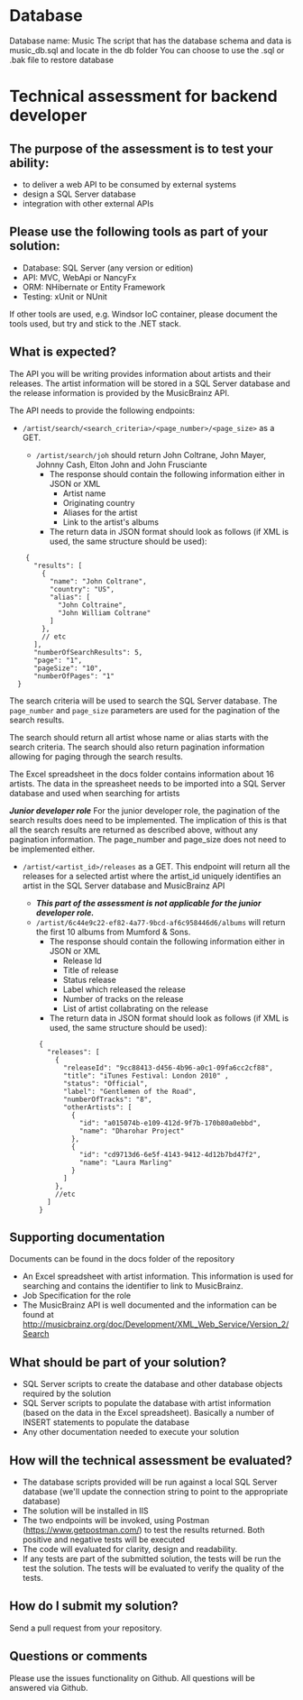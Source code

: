 

# Database

Database name:  Music
The script that has the database schema and data is music_db.sql and locate in the db folder
You can choose to use the .sql or .bak file to restore database

# Technical assessment for backend developer

## The purpose of the assessment is to test your ability:
* to deliver a web API to be consumed by external systems
* design a SQL Server database
* integration with other external APIs

## Please use the following tools as part of your solution:
* Database: SQL Server (any version or edition)
* API: MVC, WebApi or NancyFx
* ORM: NHibernate or Entity Framework
* Testing: xUnit or NUnit

If other tools are used, e.g. Windsor IoC container, please document the tools used, but try and stick to the .NET stack.

## What is expected?
The API you will be writing provides information about artists and their releases. The artist information will be stored in a SQL Server database and the release information is provided by the MusicBrainz API.

The API needs to provide the following endpoints:
* ```/artist/search/<search_criteria>/<page_number>/<page_size>``` as a GET. 

  * ```/artist/search/joh``` should return John Coltrane, John Mayer, Johnny Cash, Elton John and John Frusciante
    * The response should contain the following information either in JSON or XML
      * Artist name
      * Originating country
      * Aliases for the artist
      * Link to the artist's albums
    * The return data in JSON format should look as follows (if XML is used, the same structure should be used):
```   
    {
      "results": [
        {
          "name": "John Coltrane",
          "country": "US",
          "alias": [
            "John Coltraine",
            "John William Coltrane"
          ]
        },
        // etc
      ],
      "numberOfSearchResults": 5,
      "page": "1",
      "pageSize": "10",
      "numberOfPages": "1"
  }
```   

The search criteria will be used to search the SQL Server database. The ```page_number``` and ```page_size``` parameters are used for the pagination of the search results. 

The search should return all artist whose name or alias starts with the search criteria. The search should also return pagination information allowing for paging through the search results.

The Excel spreadsheet in the docs folder contains information about 16 artists. The data in the spreasheet needs to be imported into a SQL Server database and used when searching for artists

***Junior developer role***
For the junior developer role, the pagination of the search results does need to be implemented. The implication of this is that all the search results are returned as described above, without any pagination information. The page_number and page_size does not need to be implemented either.
    
* ```/artist/<artist_id>/releases``` as a GET. This endpoint will return all the releases for a selected artist where the artist_id uniquely identifies an artist in the SQL Server database and MusicBrainz API

  * ***This part of the assessment is not applicable for the junior developer role.***
  * ```/artist/6c44e9c22-ef82-4a77-9bcd-af6c958446d6/albums``` will return the first 10 albums from Mumford & Sons.
    * The response should contain the following information either in JSON or XML
      * Release Id
      * Title of release
      * Status release
      * Label which released the release
      * Number of tracks on the release
      * List of artist collabrating on the release
    * The return data in JSON format should look as follows (if XML is used, the same structure should be used):
  ```
      {
        "releases": [
          {
            "releaseId": "9cc88413-d456-4b96-a0c1-09fa6cc2cf88",
            "title": "iTunes Festival: London 2010" ,
            "status": "Official",
            "label": "Gentlemen of the Road",
            "numberOfTracks": "8",
            "otherArtists": [
              {
                "id": "a015074b-e109-412d-9f7b-170b80a0ebbd",
                "name": "Dharohar Project"
              },
              {
                "id": "cd9713d6-6e5f-4143-9412-4d12b7bd47f2",
                "name": "Laura Marling"
              }
            ]     
          },
          //etc
        ]
      }
  ```

## Supporting documentation
Documents can be found in the docs folder of the repository

* An Excel spreadsheet with artist information. This information is used for searching and contains the identifier to link to MusicBrainz.
* Job Specification for the role
* The MusicBrainz API is well documented and the information can be found at http://musicbrainz.org/doc/Development/XML_Web_Service/Version_2/Search

## What should be part of your solution?
* SQL Server scripts to create the database and other database objects required by the solution
* SQL Server scripts to populate the database with artist information (based on the data in the Excel spreadsheet). Basically a number of INSERT statements to populate the database
* Any other documentation needed to execute your solution

## How will the technical assessment be evaluated?
* The database scripts provided will be run against a local SQL Server database (we'll update the connection string to point to the appropriate database)
* The solution will be installed in IIS
* The two endpoints will be invoked, using Postman (https://www.getpostman.com/) to test the results returned. Both positive and negative tests will be executed
* The code will evaluated for clarity, design and readability.
* If any tests are part of the submitted solution, the tests will be run the test the solution. The tests will be evaluated to verify the quality of the tests.

## How do I submit my solution?
Send a pull request from your repository.

## Questions or comments
Please use the issues functionality on Github. All questions will be answered via Github.
